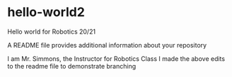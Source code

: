 # hello-world2
Hello world for Robotics 20/21

A README file provides additional information about your repository

I am Mr. Simmons, the Instructor for Robotics Class
I made the above edits to the readme file to demonstrate branching
